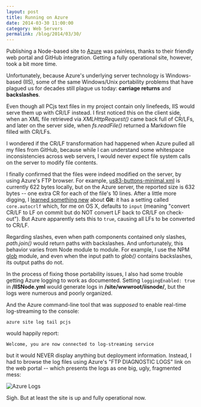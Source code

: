 ```yaml
---
layout: post
title: Running on Azure
date: 2014-03-30 11:00:00
category: Web Servers
permalink: /blog/2014/03/30/
---
```


Publishing a Node-based site to [Azure](http://azure.com) was painless, thanks to their friendly web portal and
GitHub integration.  Getting a fully operational site, however, took a bit more time.

Unfortunately, because Azure's underlying server technology is Windows-based (IIS), some of the same Windows/Unix
portability problems that have plagued us for decades still plague us today: **carriage returns** and **backslashes**.

Even though all PCjs text files in my project contain only linefeeds, IIS would serve them up with CR/LF
instead.  I first noticed this on the client side, when an XML file retrieved via *XMLHttpRequest()* came back
full of CR/LFs, and later on the server side, when *fs.readFile()* returned a Markdown file filled with CR/LFs.

I wondered if the CR/LF transformation had happened when Azure pulled all my files from GitHub, because
while I can understand some whitespace inconsistencies across web servers, I would never expect file system calls
on the server to modify file contents.

I finally confirmed that the files were indeed modified on the server, by using Azure's FTP browser.  For example,
[us83-buttons-minimal.xml](/machines/pcx86/ibm/keyboard/us83-buttons-minimal.xml) is currently 622 bytes locally, but on the
Azure server, the reported size is 632 bytes -- one extra CR for each of the file's 10 lines.  After a little more
digging, I [learned something new](http://git-scm.com/book/ch7-1.html#Formatting-and-Whitespace) about **Git**: it
has a setting called `core.autocrlf` which, for me on OS X, defaults to `input` (meaning "convert CR/LF to LF on commit
but do NOT convert LF back to CR/LF on check-out").  But Azure apparently sets this to `true`, causing all LFs to be
converted to CR/LF.

Regarding slashes, even when path components contained only slashes, *path.join()* would return paths with
backslashes.  And unfortunately, this behavior varies from Node module to module.  For example, I use the NPM
[glob](https://www.npmjs.org/package/glob) module, and even when the input path to *glob()* contains backslashes,
its output paths do not.

In the process of fixing those portability issues, I also had some trouble getting Azure logging to work as
documented.  Setting `loggingEnabled: true` in **/IISNode.yml** would generate logs in **/site/wwwroot/iisnode/**,
but the logs were numerous and poorly organized.

And the Azure command-line tool that was *supposed* to enable real-time log-streaming to the console:

	azure site log tail pcjs
	
would happily report:

	Welcome, you are now connected to log-streaming service
	
but it would NEVER display anything but deployment information.  Instead, I had to browse the log files using Azure's
"FTP DIAGNOSTIC LOGS" link on the web portal -- which presents the logs as one big, ugly, fragmented mess:
 
![Azure Logs](/blog/images/iisnode-logs.jpg)

Sigh. But at least the site is up and fully operational now.
